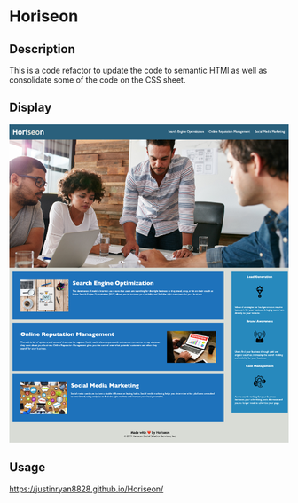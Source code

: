 # Horiseon 

## Description

This is a code refactor to update the code to semantic HTMl as well as consolidate some of the code on the CSS sheet. 

## Display

![Screenshot of Website](./assets/images/_Users_justinmoore_Documents_UCF_Homework_Horiseon_index.html.png)

## Usage

https://justinryan8828.github.io/Horiseon/



